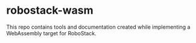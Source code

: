 # robostack-wasm

This repo contains tools and documentation created while implementing a WebAssembly target for RoboStack.

